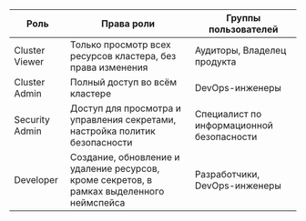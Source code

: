 | Роль  | Права роли | Группы пользователей |
| --- | --- | --- |
| Cluster Viewer | Только просмотр всех ресурсов кластера, без права изменения | Аудиторы, Владелец продукта |
| Cluster Admin | Полный доступ во всём кластере | DevOps-инженеры |
| Security Admin | Доступ для просмотра и управления секретами, настройка политик безопасности | Специалист по информационной безопасности |
| Developer | Создание, обновление и удаление ресурсов, кроме секретов, в рамках выделенного неймспейса | Разработчики, DevOps-инженеры |
